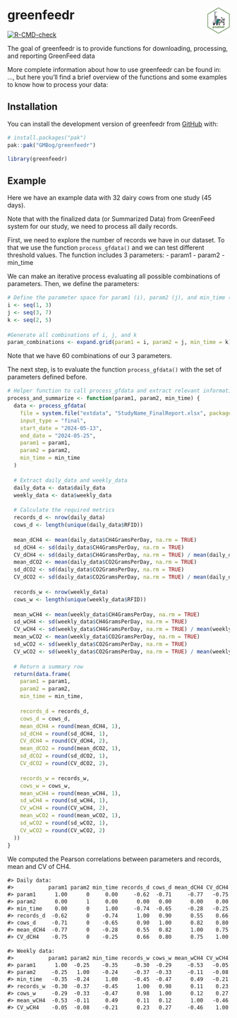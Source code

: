 
<!-- README.md is generated from README.Rmd. Please edit that file -->

# greenfeedr <img src="man/figures/GFSticker.png" align="right" width="10%"/>

<!-- badges: start -->

[![R-CMD-check](https://github.com/GMBog/greenfeedr/actions/workflows/R-CMD-check.yaml/badge.svg)](https://github.com/GMBog/greenfeedr/actions/workflows/R-CMD-check.yaml)
<!-- badges: end -->

The goal of greenfeedr is to provide functions for downloading,
processing, and reporting GreenFeed data

More complete information about how to use greenfeedr can be found in:
…, but here you’ll find a brief overview of the functions and some
examples to know how to process your data:

## Installation

You can install the development version of greenfeedr from
[GitHub](https://github.com/GMBog/greenfeedr) with:

``` r
# install.packages("pak")
pak::pak("GMBog/greenfeedr")
```

``` r
library(greenfeedr)
```

## Example

Here we have an example data with 32 dairy cows from one study (45
days).

Note that with the finalized data (or Summarized Data) from GreenFeed
system for our study, we need to process all daily records.

First, we need to explore the number of records we have in our dataset.
To that we use the function `process_gfdata()` and we can test different
threshold values. The function includes 3 parameters: - param1 -
param2 - min_time

We can make an iterative process evaluating all possible combinations of
parameters. Then, we define the parameters:

``` r
# Define the parameter space for param1 (i), param2 (j), and min_time (k):
i <- seq(1, 3)
j <- seq(3, 7)
k <- seq(2, 5)

#Generate all combinations of i, j, and k
param_combinations <- expand.grid(param1 = i, param2 = j, min_time = k)
```

Note that we have 60 combinations of our 3 parameters.

The next step, is to evaluate the function `process_gfdata()` with the
set of parameters defined before.

``` r
# Helper function to call process_gfdata and extract relevant information
process_and_summarize <- function(param1, param2, min_time) {
  data <- process_gfdata(
    file = system.file("extdata", "StudyName_FinalReport.xlsx", package = "greenfeedr"), 
    input_type = "final",
    start_date = "2024-05-13", 
    end_date = "2024-05-25", 
    param1 = param1, 
    param2 = param2, 
    min_time = min_time
  )
  
  # Extract daily_data and weekly_data
  daily_data <- data$daily_data
  weekly_data <- data$weekly_data
  
  # Calculate the required metrics
  records_d <- nrow(daily_data)
  cows_d <- length(unique(daily_data$RFID))
  
  mean_dCH4 <- mean(daily_data$CH4GramsPerDay, na.rm = TRUE)
  sd_dCH4 <- sd(daily_data$CH4GramsPerDay, na.rm = TRUE)
  CV_dCH4 <- sd(daily_data$CH4GramsPerDay, na.rm = TRUE) / mean(daily_data$CH4GramsPerDay, na.rm = TRUE)
  mean_dCO2 <- mean(daily_data$CO2GramsPerDay, na.rm = TRUE)
  sd_dCO2 <- sd(daily_data$CO2GramsPerDay, na.rm = TRUE)
  CV_dCO2 <- sd(daily_data$CO2GramsPerDay, na.rm = TRUE) / mean(daily_data$CO2GramsPerDay, na.rm = TRUE)
  
  records_w <- nrow(weekly_data)
  cows_w <- length(unique(weekly_data$RFID))
  
  mean_wCH4 <- mean(weekly_data$CH4GramsPerDay, na.rm = TRUE)
  sd_wCH4 <- sd(weekly_data$CH4GramsPerDay, na.rm = TRUE) 
  CV_wCH4 <- sd(weekly_data$CH4GramsPerDay, na.rm = TRUE) / mean(weekly_data$CH4GramsPerDay, na.rm = TRUE)
  mean_wCO2 <- mean(weekly_data$CO2GramsPerDay, na.rm = TRUE)
  sd_wCO2 <- sd(weekly_data$CO2GramsPerDay, na.rm = TRUE)
  CV_wCO2 <- sd(weekly_data$CO2GramsPerDay, na.rm = TRUE) / mean(weekly_data$CO2GramsPerDay, na.rm = TRUE)
  
  # Return a summary row
  return(data.frame(
    param1 = param1,
    param2 = param2,
    min_time = min_time,
    
    records_d = records_d,
    cows_d = cows_d,
    mean_dCH4 = round(mean_dCH4, 1),
    sd_dCH4 = round(sd_dCH4, 1),
    CV_dCH4 = round(CV_dCH4, 2),
    mean_dCO2 = round(mean_dCO2, 1),
    sd_dCO2 = round(sd_dCO2, 1),
    CV_dCO2 = round(CV_dCO2, 2),
    
    records_w = records_w,
    cows_w = cows_w,
    mean_wCH4 = round(mean_wCH4, 1),
    sd_wCH4 = round(sd_wCH4, 1),
    CV_wCH4 = round(CV_wCH4, 2),
    mean_wCO2 = round(mean_wCO2, 1),
    sd_wCO2 = round(sd_wCO2, 1),
    CV_wCO2 = round(CV_wCO2, 2)
  ))
}
```

We computed the Pearson correlations between parameters and records,
mean and CV of CH4.

    #> Daily data:
    #>           param1 param2 min_time records_d cows_d mean_dCH4 CV_dCH4
    #> param1      1.00      0     0.00     -0.62  -0.71     -0.77   -0.75
    #> param2      0.00      1     0.00      0.00   0.00      0.00    0.00
    #> min_time    0.00      0     1.00     -0.74  -0.65     -0.28   -0.25
    #> records_d  -0.62      0    -0.74      1.00   0.90      0.55    0.66
    #> cows_d     -0.71      0    -0.65      0.90   1.00      0.82    0.80
    #> mean_dCH4  -0.77      0    -0.28      0.55   0.82      1.00    0.75
    #> CV_dCH4    -0.75      0    -0.25      0.66   0.80      0.75    1.00

    #> Weekly data:
    #>           param1 param2 min_time records_w cows_w mean_wCH4 CV_wCH4
    #> param1      1.00  -0.25    -0.35     -0.30  -0.29     -0.53   -0.05
    #> param2     -0.25   1.00    -0.24     -0.37  -0.33     -0.11   -0.08
    #> min_time   -0.35  -0.24     1.00     -0.45  -0.47      0.49   -0.21
    #> records_w  -0.30  -0.37    -0.45      1.00   0.98      0.11    0.23
    #> cows_w     -0.29  -0.33    -0.47      0.98   1.00      0.12    0.27
    #> mean_wCH4  -0.53  -0.11     0.49      0.11   0.12      1.00   -0.46
    #> CV_wCH4    -0.05  -0.08    -0.21      0.23   0.27     -0.46    1.00
